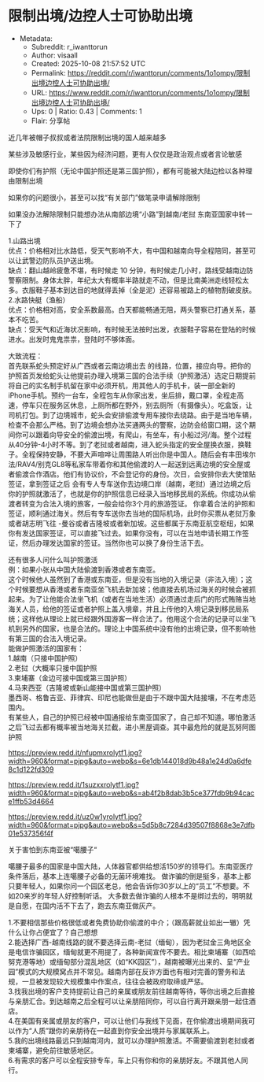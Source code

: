 # 限制出境/边控人士可协助出境

- Metadata:
  - Subreddit: r_iwanttorun
  - Author: visaall
  - Created: 2025-10-08 21:57:52 UTC
  - Permalink: https://reddit.com/r/iwanttorun/comments/1o1ompy/限制出境边控人士可协助出境/
  - URL: https://www.reddit.com/r/iwanttorun/comments/1o1ompy/限制出境边控人士可协助出境/
  - Ups: 0 | Ratio: 0.43 | Comments: 1
  - Flair: 分享帖


近几年被帽子叔叔或者法院限制出境的国人越来越多

某些涉及敏感行业，某些因为经济问题，更有人仅仅是政治观点或者言论敏感

即使你们有护照（无论中国护照还是第三国护照），都有可能被大陆边检以各种理由限制出境

如果你的问题很小，甚至可以找“有关部门”做笔录申请解除限制

如果没办法解除限制只能想办法从南部边境“小路”到越南/老挝
东南亚国家中转一下了

1.山路出境  
优点：价格相对比水路低，受天气影响不大，有中国和越南向导全程陪同，甚至可以让武警边防队员护送出境。  
缺点：翻山越岭疲惫不堪，有时候走 10
分钟，有时候走几小时，路线受越南边防警察限制。身体太胖，年纪太大有概率半路就走不动，但是比南美洲走线轻松太多。衣服鞋子基本到达目的地就得丢掉（全是泥）还容易被路上的植物割破皮肤。  
2.水路快艇（渔船）  
优点：价格相对高，安全系数最高。白天都能畅通无阻，两头警察已打通关系，基本不吃苦。  
缺点：受天气和近海状况影响，有时候无法按时出发，衣服鞋子容易在登陆的时候进水。出发时鬼鬼祟祟，登陆时不够体面。

大致流程：  
首先联系蛇头预定好从广西或者云南边境出去
的线路，位置，接应向导。把你的护照首页发给蛇头让他提前办理入境第三国的合法手续（护照激活）选定日期提前将自己的实名制手机留在家中必须开机，用其他人的手机卡，装一部全新的iPhone手机。预约一台车，全程包车从你家出发，坐后排，戴口罩，全程走高速，停车只在服务区休息，上厕所都在野外，别去厕所（有摄像头）。吃盒饭，让司机打包。到了边境城市，蛇头会安排偷渡专用车接你去绕路。由于是当地车辆，检查不会那么严格。到了边境会想办法买通两头的警察，边防会给窗口期，这个期间你可以跟着向导安全的偷渡出境，有爬山，有坐车，有小船过河/海。整个过程从40分钟-4小时不等。到了老挝或者越南，进入蛇头指定的安全屋换衣服，换鞋子。全程保持安静，不要大声喧哗让周围路人听出你是中国人。随后会有丰田埃尔法/RAV4/别克GL8等私家车带着你和其他偷渡的人一起送到远离边境的安全屋或者偷渡合作酒店。他们有协议价，不会登记你的身份。次日，会安排你去大使馆贴签证，拿到签证之后
会有专人专车送你去边境口岸（越南，老挝）通过边境之后你的护照就激活了，也就是你的护照信息已经录入当地移民局的系统。你成功从偷渡者转变为合法入境的旅客，一般会给你3个月的旅游签证。
你拿着合法的护照和签证，顺利通过海关。然后有专车送你去当地的国际机场，此时你买票从老挝万象或者胡志明飞往
-曼谷或者吉隆坡或者新加坡。这些都属于东南亚航空枢纽，如果你有发达国家签证，可以直接飞过去。如果你没有，可以在当地申请长期工作签证，然后办理发达国家的签证。当然你也可以换了身份生活下去。

还有很多人问什么叫护照激活  
例：如果小张从中国大陆偷渡到香港或者东南亚。  
这个时候他人虽然到了香港或东南亚，但是没有当地的入境记录（非法入境）；这个时候要想从香港或者东南亚坐飞机去新加坡；他直接去机场过海关的时候会被抓起来。为了让他能合法坐飞机（或者在当地生活）必须通过走后门的形式贿赂当地海关人员，给他的签证或者护照上盖入境章，并且上传他的入境记录到移民局系统；这样他从理论上就已经跟外国游客一样合法了。他用这个合法的记录可以坐飞机到另外的国家，也是合法的。理论上中国系统中没有他的出境记录，但不影响他有第三国的合法入境记录。  
能做护照激活的国家有：  
1.越南（只接中国护照）  
2.老挝（大概率只接中国护照  
3.柬埔寨（金边可接中国或第三国护照）  
4.马来西亚（吉隆坡或新山能接中国或第三国护照）  
墨西哥、格鲁吉亚、菲律宾、印尼也能做但是由于不跟中国大陆接壤，不在考虑范围内。  
有某些人，自己的护照已经被中国通报给东南亚国家了，自己却不知道。哪怕激活之后飞过去都有概率被当地海关拦截，进小黑屋调查。其中最危险的就是瓦努阿图护照

<https://preview.redd.it/nfupmxrolytf1.jpg?width=960&format=pjpg&auto=webp&s=6e1db144018d9b48a1e24d0a6dfe8c1d122fd309>

<https://preview.redd.it/1suzxxrolytf1.jpg?width=960&format=pjpg&auto=webp&s=ab4f2b8dab3b5ce377fdb9b94cace1ffb53d4664>

<https://preview.redd.it/uz0w1yrolytf1.jpg?width=960&format=pjpg&auto=webp&s=5d5b8c7284d39507f8868e3e7dfb01e537356f4f>

关于害怕到东南亚被“噶腰子“

噶腰子最多的国家是中国大陆，人体器官都供给想活150岁的领导们。东南亚医疗条件落后，基本上连噶腰子必备的无菌环境难找。
做诈骗的倒是挺多，基本上都只要年轻人，如果你问一个园区老总，他会告诉你30岁以上的“员工”不想要。不如20来岁的年轻人好控制听话。
大多数去做诈骗的人根本不是绑过去的，明明就是自愿，在国内活不下去了，跑去东南亚做灰产。

1.不要相信那些价格很低或者免费协助你偷渡的中介；（跟高薪就业如出一辙）凭什么让你占便宜了？自己想想  
2.能选择广西-越南线路的就不要选择云南-老挝（缅甸），因为老挝金三角地区全是电信诈骗园区，缅甸就更不用提了，各种新闻宣传不要去。相比柬埔寨（如西哈努克港等地）或缅甸部分混乱地区（如“KK园区”），越南被曝光出来的、呈“产业园”模式的大规模窝点并不常见。越南内部在反诈方面也有相对完善的警务和法规，一旦被发现较大规模集中作案点，往往会被政府取缔或严惩。  
3.找我出境的客户支持提前让自己的亲属或朋友前往越南等待，等你出境之后直接与亲朋汇合。到达越南之后全程可以让亲朋陪同你，可以自行离开跟亲朋一起住酒店。  
4.在美国有亲属或朋友的客户，可以让他们与我线下见面，在你偷渡出境期间我可以作为“人质”跟你的亲朋待在一起直到你安全出境并与家属联系上。  
5.我的出境线路最远只到越南河内，就可以办理护照激活。不需要偷渡到老挝或者柬埔寨，避免前往敏感地区。  
6.有需求的客户可以全程安排专车，车上只有你和你的亲朋好友。不跟其他人同行。

